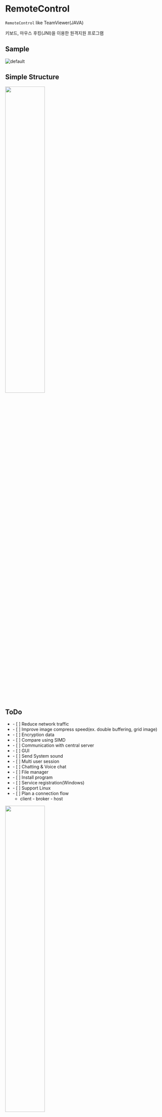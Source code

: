 # RemoteControl
`RemoteControl` like TeamViewer(JAVA)

키보드, 마우스 후킹(JNI)을 이용한 원격지원 프로그램


## Sample

![default](https://user-images.githubusercontent.com/19161231/50884683-01ef7700-142f-11e9-8ba0-82c4dd2ed735.gif)

## Simple Structure
<p>
  <img src="https://user-images.githubusercontent.com/19161231/48710563-1fcd0680-ec4c-11e8-8620-7709af3418f6.png" width="50%">
</p>


## ToDo

<p>
  <ul>
    <li>- [ ] Reduce network traffic</li>
    <li>- [ ] Improve image compress speed(ex. double buffering, grid image)</li>
    <li>- [ ] Encryption data</li>    
    <li>- [ ] Compare using SIMD</li>
    <li>- [ ] Communication with central server</li>
    <li>- [ ] GUI</li>
    <li>- [ ] Send System sound</li>
    <li>- [ ] Multi user session</li>
    <li>- [ ] Chatting & Voice chat</li>    
    <li>- [ ] File manager</li>
    <li>- [ ] Install program</li>
    <li>- [ ] Service registration(Windows)</li>
    <li>- [ ] Support Linux</li>
    <li>- [ ] Plan a connection flow
      <ul>
        <li>client - broker - host</li>
      </ul>
    </li>
    
  </ul>
</p>
<p>
  <img src="https://user-images.githubusercontent.com/19161231/48710631-5440c280-ec4c-11e8-9808-39203fa8d10b.png" width="50%">
</p>

## Notice
- JAVA의 BufferedImage 메모리 제거 문제로 인하여 C++로 재개발
- https://github.com/dydtjr1128/RemoteControl-Cpp

## 후기
이번 원격지원 프로그램을 만들어보면서 네트워크 적인 측면에서나 스크린 캡쳐부분이 굉장히 취약한 부분이 많았다는 것을 알 수 있었다.



</br> 
<a href="mailto:dydtjr1994@gmail.com" target="_blank">
  <img src="https://img.shields.io/badge/E--mail-Yongseok%20choi-yellow.svg">
</a>
<a href="https://blog.naver.com/cys_star" target="_blank">
  <img src="https://img.shields.io/badge/Blog-cys__star%27s%20Blog-blue.svg">
</a>
